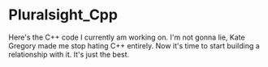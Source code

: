 # Pluralsight_Cpp

Here's the C++ code I currently am working on. I'm not gonna lie, Kate Gregory made me stop hating C++ entirely. Now it's time to start building a relationship with it.
It's just the best.

